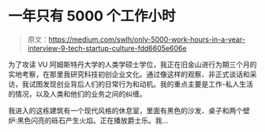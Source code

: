 # 一年只有 5000 个工作小时

> 原文：<https://medium.com/swlh/only-5000-work-hours-in-a-year-interview-9-tech-startup-culture-fdd6605e606e>

为了攻读 VU 阿姆斯特丹大学的人类学硕士学位，我正在旧金山进行为期三个月的实地考察，在那里我研究科技初创企业文化。通过像这样的观察、非正式谈话和采访，我试图发现创业背后人们的日常行为和动机。我的重点主要是工作-私人生活的情况，以及人类和他们的业务之间的纠缠。

我进入的这栋建筑有一个现代风格的休息室，里面有黑色的沙发、桌子和两个壁炉:黑色闪亮的砾石产生火焰。正在播放爵士乐。我…